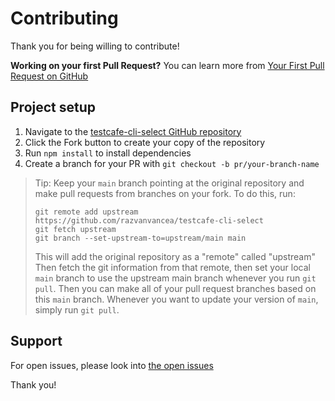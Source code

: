 # Contributing

Thank you for being willing to contribute!

**Working on your first Pull Request?** You can learn more from [Your First Pull Request on GitHub](https://docs.github.com/en/pull-requests/collaborating-with-pull-requests/proposing-changes-to-your-work-with-pull-requests/creating-a-pull-request-from-a-fork)

## Project setup

1. Navigate to the [testcafe-cli-select GitHub repository](https://github.com/razvanvancea/testcafe-cli-select.git)
2. Click the Fork button to create your copy of the repository
3. Run `npm install` to install dependencies
4. Create a branch for your PR with `git checkout -b pr/your-branch-name`

> Tip: Keep your `main` branch pointing at the original repository and make
> pull requests from branches on your fork. To do this, run:
>
> ```
> git remote add upstream https://github.com/razvanvancea/testcafe-cli-select
> git fetch upstream
> git branch --set-upstream-to=upstream/main main
> ```
>
> This will add the original repository as a "remote" called "upstream" Then
> fetch the git information from that remote, then set your local `main`
> branch to use the upstream main branch whenever you run `git pull`. Then you
> can make all of your pull request branches based on this `main` branch.
> Whenever you want to update your version of `main`, simply run `git pull`.

## Support

For open issues, please look into [the open issues](https://github.com/razvanvancea/testcafe-cli-select/issues)

Thank you!
